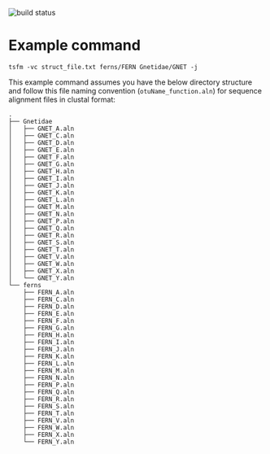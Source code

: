 ![build status](https://travis-ci.org/tlawrence3/tsfm.svg?branch=master)

# Example command
```shell
tsfm -vc struct_file.txt ferns/FERN Gnetidae/GNET -j
```
This example command assumes you have the below directory structure and follow this file naming convention (`otuName_function.aln`) for sequence alignment files in clustal format:
```shell
.
├── Gnetidae
│   ├── GNET_A.aln
│   ├── GNET_C.aln
│   ├── GNET_D.aln
│   ├── GNET_E.aln
│   ├── GNET_F.aln
│   ├── GNET_G.aln
│   ├── GNET_H.aln
│   ├── GNET_I.aln
│   ├── GNET_J.aln
│   ├── GNET_K.aln
│   ├── GNET_L.aln
│   ├── GNET_M.aln
│   ├── GNET_N.aln
│   ├── GNET_P.aln
│   ├── GNET_Q.aln
│   ├── GNET_R.aln
│   ├── GNET_S.aln
│   ├── GNET_T.aln
│   ├── GNET_V.aln
│   ├── GNET_W.aln
│   ├── GNET_X.aln
│   └── GNET_Y.aln
└── ferns
    ├── FERN_A.aln
    ├── FERN_C.aln
    ├── FERN_D.aln
    ├── FERN_E.aln
    ├── FERN_F.aln
    ├── FERN_G.aln
    ├── FERN_H.aln
    ├── FERN_I.aln
    ├── FERN_J.aln
    ├── FERN_K.aln
    ├── FERN_L.aln
    ├── FERN_M.aln
    ├── FERN_N.aln
    ├── FERN_P.aln
    ├── FERN_Q.aln
    ├── FERN_R.aln
    ├── FERN_S.aln
    ├── FERN_T.aln
    ├── FERN_V.aln
    ├── FERN_W.aln
    ├── FERN_X.aln
    └── FERN_Y.aln
```
